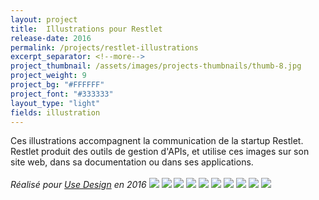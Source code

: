 ```yaml
---
layout: project
title:  Illustrations pour Restlet
release-date: 2016
permalink: /projects/restlet-illustrations
excerpt_separator: <!--more-->
project_thumbnail: /assets/images/projects-thumbnails/thumb-8.jpg
project_weight: 9
project_bg: "#FFFFFF"
project_font: "#333333"
layout_type: "light"
fields: illustration
---
```

Ces illustrations accompagnent la communication de la startup Restlet. Restlet produit des outils de gestion d'APIs, et utilise ces images sur son site web, dans sa documentation ou dans ses applications.
<br/><br/>
*Réalisé pour [Use Design](http://www.use-design.com) en 2016*
![](/assets/images/projects/restlet-illustrations/restlet-illustrations-design.jpg)
![](/assets/images/projects/restlet-illustrations/restlet-illustrations-api.jpg)
![](/assets/images/projects/restlet-illustrations/restlet-illustrations-docs.jpg)
![](/assets/images/projects/restlet-illustrations/restlet-illustrations-host.jpg)
![](/assets/images/projects/restlet-illustrations/restlet-illustrations-manage.jpg)
![](/assets/images/projects/restlet-illustrations/restlet-illustrations-orchestrate.jpg)
![](/assets/images/projects/restlet-illustrations/restlet-illustrations-test.jpg)
![](/assets/images/projects/restlet-illustrations/restlet-illustrations-webserver.jpg)
![](/assets/images/projects/restlet-illustrations/restlet-webapps-2.jpg)
![](/assets/images/projects/restlet-illustrations/restlet-illustrations-usage.jpg)
